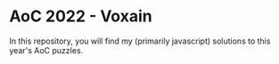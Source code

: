# AoC 2022 - Voxain

In this repository, you will find my (primarily javascript) solutions to this year's AoC puzzles.